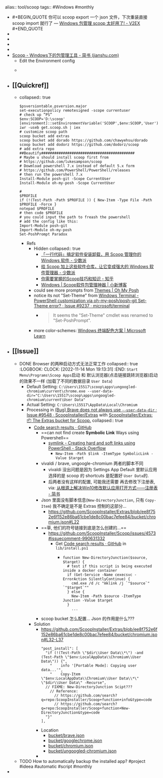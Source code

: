 alias:: tool/scoop
tags:: #Windows #monthly

- #+BEGIN_QUOTE
  你可以 scoop export 一个 json 文件，下次重装直接 scoop import 就行了
  — [Windows 包管理 scoop 太好用了! - V2EX](https://www.v2ex.com/t/869453)
  #+END_QUOTE
-
-
-
-
- [Scoop - Windows下的包管理工具 - 简书 (jianshu.com)](https://www.jianshu.com/p/d88616d7138e)
  - Edit the Environment config
  - ```
    ```
- ## [[Quickref]]
  - collapsed:: true
    ```shell
    $psversiontable.psversion.major
    set-executionpolicy remotesigned -scope currentuser
    # check up ”PS” 
    $env:SCOOP='D:\scoop'
    [environment]::setEnvironmentVariable('SCOOP',$env:SCOOP,'User')
    iwr -useb get.scoop.sh | iex
    # customize scoop path
    scoop bucket add extras
    scoop bucket add dorado https://github.com/chawyehsu/dorado
    scoop bucket add dodorz https://github.com/dodorz/scoop
    # add extra repo
    ##Beautify###########################################
    # Maybe u should install scoop first from 
    # https://github.com/lukesampson/scoop
    # Dowmload powershell 7.x instead of default 5.x form 
    # https://github.com/PowerShell/PowerShell/releases
    # then run the powershell 7.x
    Install-Module posh-git -Scope CurrentUser 
    Install-Module oh-my-posh -Scope CurrentUser
    
    # 
    $PROFILE
    if (!(Test-Path -Path $PROFILE )) { New-Item -Type File -Path $PROFILE -Force }
    notepad $PROFILE 
    # then code $PROFILE
    # you could input the path to freash the powershell
    # add the config like this:
    Import-Module posh-git
    Import-Module oh-my-posh
    Set-PoshPrompt Paradox 
    ```
    - Refs
      - Hidden
        collapsed:: true
        - [「一行代码」搞定软件安装卸载，用 Scoop 管理你的 Windows 软件 - 少数派](https://sspai.com/post/52496)
        - [给 Scoop 加上这些软件仓库，让它变成强大的 Windows 软件管理器 - 少数派](https://sspai.com/post/52710)
        - [你需要掌握的Scoop技巧和知识 - 知乎](https://zhuanlan.zhihu.com/p/135278662)
        - [Windows | Scoop软件包管理神器 | 小新博客](https://www.limufang.com/post/569.html)
      - could see more prompts from [Themes | Oh My Posh](https://ohmyposh.dev/docs/themes)
      - notice its not "Set-Theme" from [Windows Terminal - PowerShell customization via oh-my-posh/posh-git Set-Theme error? · Issue #9237 · microsoft/terminal](https://github.com/microsoft/terminal/issues/9237#issuecomment-798913706)
        - > It seems the "Set-Theme" cmdlet was renamed to "Set-PoshPrompt".
      - more color-schemes:  [Windows 终端配色方案 | Microsoft Learn](https://learn.microsoft.com/zh-cn/windows/terminal/customize-settings/color-schemes)
- ## [[Issue]]
  - DONE Browser 的两种启动方式无法正常工作
    collapsed:: true
    :LOGBOOK:
    CLOCK: [2022-11-14 Mon 19:13:31]
    :END:
    `Start Menu\Programs\Scoop Apps`启动 和 默认浏览器(点击链接跳转浏览器)启动 的效果不一样 (加载了不同的数据目录 `User Data`)
    - Default Setting: `C:\Users\15517\scoop\apps\ungoogled-chromium\current\chrome.exe --user-data-dir="C:\Users\15517\scoop\apps\ungoogled-chromium\current\User Data"`
    - Actual Setting: `C:\Users\15517\AppData\Local\Chromium`
    - Processing in [(Bug) Brave does not always use `--user-data-dir` · Issue #9548 · ScoopInstaller/Extras](https://github.com/ScoopInstaller/Extras/issues/9548) with [ScoopInstaller/Extras: 📦 The Extras bucket for Scoop.](https://github.com/ScoopInstaller/Extras)
      collapsed:: true
      - [Code search results · GitHub](https://github.com/search?q=repo%3AScoopInstaller%2FExtras%20%22User%20Data%22&type=code)
        - ==can not find create **Symbolic Link** Ways using Powershell==
          - [symlink - Creating hard and soft links using PowerShell - Stack Overflow](https://stackoverflow.com/questions/894430/creating-hard-and-soft-links-using-powershell)
            - `New-Item -Path $link -ItemType SymbolicLink -Value $target`
        - vivaldi / brave, ungoogle-chromium 两者的脚本不同
          - vivaldi 没出问题是因为 Settings App Default 里默认应用选择的是 scoop 的 shortcuts 是配置好 `User Data`的.
          - 后两者没有这样的配置, 可能我还需要 再去修改下注册表, via: [从根源上解决Win10修改默认应用打开方式——注册表 - 简书](https://www.jianshu.com/p/7b5a7b304c2c)
        - Json 里面没有脚本信息(`New-DirectoryJunction`, 只有 `Copy-Item`) 我不确定是不是 Extras 控制的这部分...
          - https://github.com/ScoopInstaller/Extras/blob/ee8f752e6f152e86ba61cbe1de8c00bac7efee84/bucket/chromium.json#L22
        - ==草, 他们的符号链接到底是怎么创建的...==
          - https://github.com/ScoopInstaller/Scoop/issues/4573#issuecomment-990631332
            - Get [Code search results · GitHub](https://github.com/search?q=repo%3AScoopInstaller%2FScoop%20mklink&type=code) in `lib/install.ps1`
              - ```shell
                function New-DirectoryJunction($source, $target) {
                  # test if this script is being executed inside a docker container
                  if (Get-Service -Name cexecsvc -ErrorAction SilentlyContinue) {
                    cmd.exe /d /c "mklink /j `"$source`" `"$target`""
                  } else {
                    New-Item -Path $source -ItemType Junction -Value $target
                  }
                    ...
                ```
        - scoop bucket 怎么配置... Json 的作用是什么???
      - Solution
        - https://github.com/ScoopInstaller/Extras/blob/ee8f752e6f152e86ba61cbe1de8c00bac7efee84/bucket/chromium.json#L32-L37
          ```shell
          "post_install": [
            "if (!(Test-Path \"$dir\\User Data\\*\") -and (Test-Path \"$env:LocalAppData\\Chromium\\User Data\")) {",
              "    info '[Portable Mode]: Copying user data...'",
              "    Copy-Item \"$env:LocalAppData\\Chromium\\User Data\\*\" \"$dir\\User Data\" -Recurse",
            // FIXME: New-DirectoryJunction Scipt???
              // Reference:
                // https://github.com/search?q=repo:ScoopInstaller/Scoop+function+info&type=code
                // https://github.com/search?q=repo:ScoopInstaller/Scoop+function+New-DirectoryJunction&type=code
            "}"
          ],
          ```
        - Location
          - [bucket/brave.json](https://github.com/ScoopInstaller/Extras/blob/90b31955ada69b6bc83d35ad365feef6f9581120/bucket/brave.json#L30)
          - [bucket/googlechrome.json](https://github.com/ScoopInstaller/Extras/blob/90b31955ada69b6bc83d35ad365feef6f9581120/bucket/googlechrome.json#L26)
          - [bucket/chromium.json](https://github.com/ScoopInstaller/Extras/blob/90b31955ada69b6bc83d35ad365feef6f9581120/bucket/chromium.json#L22)
          - [bucket/ungoogled-chromium.json](https://github.com/ScoopInstaller/Extras/blob/90b31955ada69b6bc83d35ad365feef6f9581120/bucket/ungoogled-chromium.json#L21)
        -
  - TODO How to automatically backup the installed app? #project #ideea #automatic #script #monthly
-